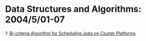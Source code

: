 # Data Structures and Algorithms: 2004/5/01-07  
1: [Bi-criteria Algorithm for Scheduling Jobs on Cluster Platforms](https://doi.org/10.48550/arXiv.cs/0405006)  